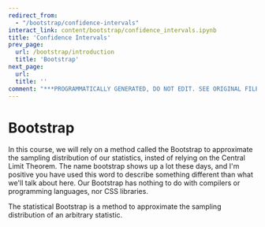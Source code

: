 ```yaml
---
redirect_from:
  - "/bootstrap/confidence-intervals"
interact_link: content/bootstrap/confidence_intervals.ipynb
title: 'Confidence Intervals'
prev_page:
  url: /bootstrap/introduction
  title: 'Bootstrap'
next_page:
  url: 
  title: ''
comment: "***PROGRAMMATICALLY GENERATED, DO NOT EDIT. SEE ORIGINAL FILES IN /content***"
---
```


# Bootstrap

In this course, we will rely on a method called the Bootstrap to approximate the sampling distribution of our statistics, insted of relying on the Central Limit Theorem.  The name bootstrap shows up a lot these days, and I'm positive you have used this word to describe something different than what we'll talk about here.  Our Bootstrap has nothing to do with compilers or programming languages, nor CSS libraries.

The statistical Bootstrap is a method to approximate the sampling distribution of an arbitrary statistic.
